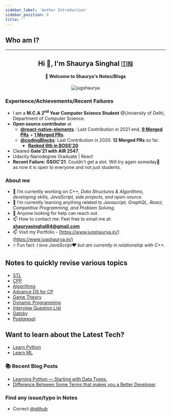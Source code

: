 ```yaml
---
sidebar_label: 'Author Introduction'
sidebar_position: 0
title: ''
---
```


## Who am I?

---

<h2 align="center">Hi 👋, I'm Shaurya Singhal 🇮🇳</h2>
<h4 align="center">🤝 Welcome to Shaurya's Notes/Blogs</h4>
<p align="center"> <img src="https://komarev.com/ghpvc/?username=jugshaurya&label=Profile Views&color=blue&style=plastic" alt="jugshaurya" /> </p>

### Experience/Achievements/Recent Failures

- I am a **M.C.A 2<sup>nd</sup> Year Computer Science Student** @University of Delhi, Department of Computer Science.
- **Open source contributor** at
  - [**@react-native-elements**](https://github.com/react-native-elements) : Last Contribution in 2021 end, [**9 Merged PRs**](https://github.com/react-native-elements/playground/commits?author=jugshaurya) + [**1 Merged PRs**](https://github.com/react-native-elements/react-native-elements/commits?author=jugshaurya).
  - [**@codingBlocks**](https://github.com/coding-blocks): Last Contribution in 2020. **12 Merged PRs** so far.
    - [**Ranked 6th in BOSS'20**](https://boss.codingblocks.com/leaderboard/2020)
- Cleared **Gate'21 with AIR 2547**.
- Udacity Nanodegree Graduate | React
- **Recent Failure: GSOC'21**. Couldn't get a slot. Will try again someday💎 as now it is open to everyone and not just students.

### About me

- 🔭 I’m currently working on _C++, Data Structures & Algorithms, developing skills, JavaScript, side projects, and open-source_.
- 🌱 I’m currently learning anything related to _Javascript, GraphQL, React, Competitive Programming, and Problem Solving._
- 🤔 Anyone looking for help can reach out.
- 📫 How to contact me: Feel free to email me at: **shauryasinghal84@gmail.com**
- 📫 Visit my Portfolio - [https://www.jugshaurya.in/](https://www.jugshaurya.in/)
- ⚡ Fun fact: _I love JavaScript❤️ but am currently in relationship with C++._

## Notes to quickly revise various topics

- [STL](https://notes.jugshaurya.in/docs/stl)
- [CPP](https://notes.jugshaurya.in/docs/cpp)
- [Algorithms](https://notes.jugshaurya.in/docs/algo)
- [Advance DS for CP](https://notes.jugshaurya.in/docs/advance-ds_approaches)
- [Game Theory](https://notes.jugshaurya.in/docs/gameTheory)
- [Dynamic Programming](https://notes.jugshaurya.in/docs/dp)
- [Interview Question List](https://notes.jugshaurya.in/docs/questions)
- [Gatsby](https://notes.jugshaurya.in/docs/gatsby)
- [Postgresql](https://notes.jugshaurya.in/docs/postgresql)

## Want to learn about the Latest Tech?

- [Learn Python](https://github.com/jugshaurya/Learn-Python/tree/master/1-Learn-Python)
- [Learn ML](https://github.com/jugshaurya/Machine-Learning)

### 📚 Recent Blog Posts

- [Learning Python — Starting with Data Types.](https://medium.com/@shauryasinghal84/learning-python-starting-with-data-types-bc215a24086a)
- [Difference Between Some Terms that makes you a Better Developer](https://medium.com/@shauryasinghal84/difference-between-some-terms-that-makes-you-a-better-developer-e4da04a74925)

### Find any issue/typo in Notes

- Correct [@github](https://github.com/jugshaurya/Notes/tree/main/docs)